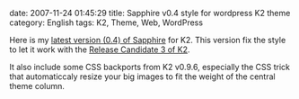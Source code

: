 date: 2007-11-24 01:45:29
title: Sapphire v0.4 style for wordpress K2 theme
category: English
tags: K2, Theme, Web, WordPress

Here is my
[latest version (0.4) of Sapphire](https://github.com/kdeldycke/sapphire/archive/sapphire-0.4.zip)
for K2. This version fix the style to let it work with the
[Release Candidate 3 of K2](https://web.archive.org/web/20140704105644/http://getk2.com/2007/10/k2-release-candidate-3-released/).

It also include some CSS backports from K2 v0.9.6, especially the CSS trick that
automaticcaly resize your big images to fit the weight of the  central theme
column.
